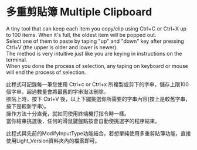 多重剪貼簿 Multiple Clipboard
===
A tiny tool that can keep each item you copy/clip using  Ctrl+C or Ctrl+X up to 100 items. When it's full, the oldest item will be popped out.  
Select one of them to paste by taping "up" and "down" key after pressing Ctrl+V (the upper is older and lower is newer).  
The method is very intuitive just like you are keying in instructions on the terminal.  
When you done the process of selection, any taping on keyboard or mouse will end the process of selection.  

此程式可記錄每一筆您使用 Ctrl+c or Ctrl+x 所複製或剪下的字串，儲存上限100個字串，超過數量會將最舊的字串淘汰刪除。  
欲貼上時，按下 Ctrl+V 後，以上下鍵挑選你所需要的字串內容(按上是較舊字串，按下是較新字串)。  
操作方法十分直覺，就如同使用終端機打指令時一樣。  
當你結束挑選後，任何的滑鼠鍵盤點按會自動使挑選字的程序結束。  

此程式與先前的ModifyInputType功能結合，若想單純使用多重剪貼簿功能，直接使用Light_Version資料夾內的檔案即可。  
